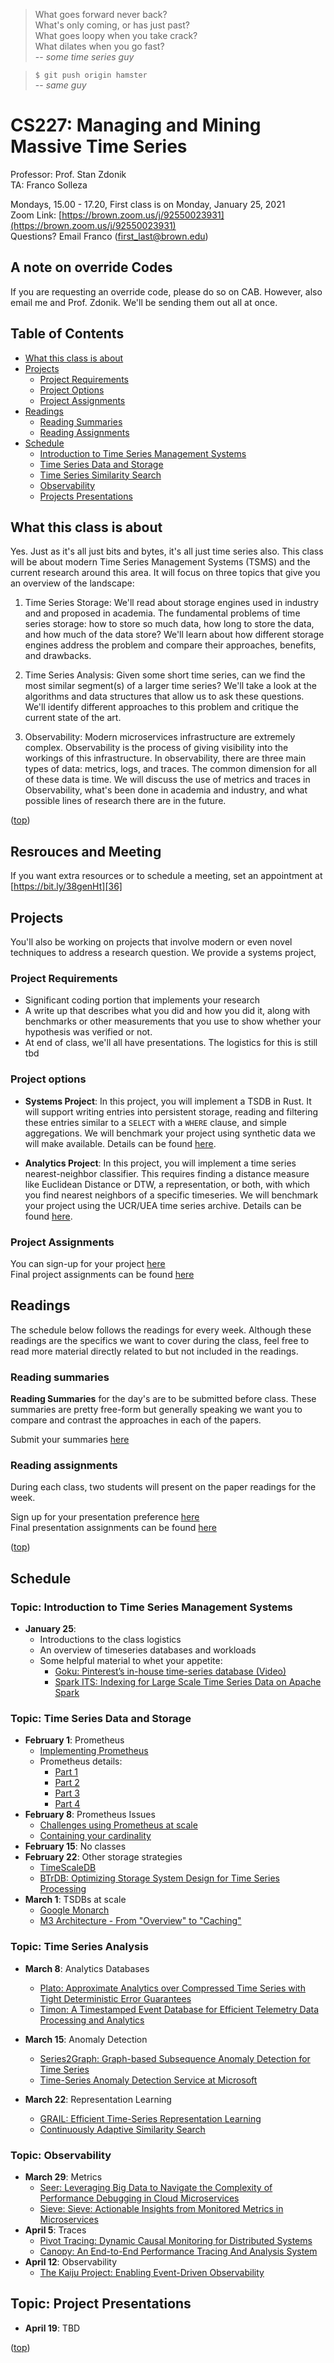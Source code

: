 
> What goes forward never back?  
> What's only coming, or has just past?  
> What goes loopy when you take crack?  
> What dilates when you go fast?  
>   -- <cite>some time series guy</cite>

> `$ git push origin hamster`  
>   -- <cite>same guy</cite>

# CS227: Managing and Mining Massive Time Series
Professor: Prof. Stan Zdonik  
TA: Franco Solleza  
  
Mondays, 15.00 - 17.20, First class is on Monday, January 25, 2021  
Zoom Link: [https://brown.zoom.us/j/92550023931](https://brown.zoom.us/j/92550023931)  
Questions? Email Franco (first_last@brown.edu)  

## A note on override Codes

If you are requesting an override code, please do so on CAB. However, also email me and
Prof. Zdonik. We'll be sending them out all at once.

## Table of Contents

* [What this class is about](#what-this-class-is-about)
* [Projects](#projects)
    * [Project Requirements](#project-requirements)
    * [Project Options](#project-options)
    * [Project Assignments](#project-assignments)
* [Readings](#readings)
    * [Reading Summaries](#reading-summaries)
    * [Reading Assignments](#reading-assignments)
* [Schedule](#schedule)
    * [Introduction to Time Series Management Systems](#topic-introduction-to-time-series-management-systems)
    * [Time Series Data and Storage](#topic-time-series-data-and-storage)
    * [Time Series Similarity Search](#topic-time-series-similarity-search)
    * [Observability](#observability)
    * [Projects Presentations](#topic-projects-presentations)

## What this class is about
Yes. Just as it's all just bits and bytes, it's all just time series also. This
class will be about modern Time Series Management Systems (TSMS) and the
current research around this area. It will focus on three topics that give you
an overview of the landscape:

1. Time Series Storage: We'll read about storage engines used in industry and and proposed
   in academia. The fundamental problems of time series storage: how to store so much
   data, how long to store the data, and how much of the data store? We'll learn about how
   different storage engines address the problem and compare their approaches, benefits,
   and drawbacks.

2. Time Series Analysis: Given some short time series, can we find the most similar
   segment(s) of a larger time series? We'll take a look at the algorithms and data
   structures that allow us to ask these questions. We'll identify different approaches to
   this problem and critique the current state of the art.

3. Observability: Modern microservices infrastructure are extremely complex. Observability
   is the process of giving visibility into the workings of this infrastructure. In
   observability, there are three main types of data: metrics, logs, and traces. The
   common dimension for all of these data is time. We will discuss the use of metrics and
   traces in Observability, what's been done in academia and industry, and what possible
   lines of research there are in the future.

([top](#table-of-contents))

## Resrouces and Meeting

If you want extra resources or to schedule a meeting, set an appointment at
[https://bit.ly/38genHt][36]

## Projects

You'll also be working on projects that involve modern or even novel techniques
to address a research question. We provide a systems project, 

### Project Requirements

* Significant coding portion that implements your research
* A write up that describes what you did and how you did it, along with benchmarks or
other measurements that you use to show whether your hypothesis was verified or not.
* At end of class, we'll all have presentations. The logistics for this is still tbd

### Project options

* **Systems Project**: In this project, you will implement a TSDB in Rust. It will support
writing entries into persistent storage, reading and filtering these entries similar to a
`SELECT` with a `WHERE` clause, and simple aggregations. We will benchmark your project
using synthetic data we will make available. Details can be found
[here][100].

* **Analytics Project**: In this project, you will implement a time series
nearest-neighbor classifier. This requires finding a distance measure like Euclidean
Distance or DTW, a representation, or both, with which you find nearest neighbors of a
specific timeseries. We will benchmark your project using the UCR/UEA time series
archive. Details can be found [here][101].

### Project Assignments

You can sign-up for your project [here][102]  
Final project assignments can be found [here][103]  

## Readings

The schedule below follows the readings for every week. Although these readings are the
specifics we want to cover during the class, feel free to read more material directly
related to but not included in the readings.

### Reading summaries

**Reading Summaries** for the day's are to be submitted before class. These summaries are
pretty free-form but generally speaking we want you to compare and contrast the approaches
in each of the papers.

Submit your summaries [here][200]

### Reading assignments

During each class, two students will present on the paper readings for the week.

Sign up for your presentation preference [here][104]  
Final presentation assignments can be found [here][103]  

([top](#table-of-contents))

## Schedule

### Topic: Introduction to Time Series Management Systems

* **January 25**:
    * Introductions to the class logistics
    * An overview of timeseries databases and workloads
    * Some helpful material to whet your appetite:
        * [Goku: Pinterest’s in-house time-series database (Video)][23]
        * [Spark ITS: Indexing for Large Scale Time Series Data on Apache Spark][24]

### Topic: Time Series Data and Storage

* **February 1**: Prometheus
    * [Implementing Prometheus][1]
    * Prometheus details:
        * [Part 1][2]
        * [Part 2][3]
        * [Part 3][4]
        * [Part 4][5]
* **February 8**: Prometheus Issues
    * [Challenges using Prometheus at scale][6]
    * [Containing your cardinality][7]
* **February 15**: No classes
* **February 22**: Other storage strategies
    * [TimeScaleDB][8]
    * [BTrDB: Optimizing Storage System Design for Time Series Processing][9]
* **March 1**: TSDBs at scale
    * [Google Monarch][10]
    * [M3 Architecture - From "Overview" to "Caching"][11]

### Topic: Time Series Analysis

* **March 8**: Analytics Databases
    * [Plato: Approximate Analytics over Compressed Time Series with Tight Deterministic Error Guarantees][12]
    * [Timon: A Timestamped Event Database for Efficient Telemetry Data Processing and Analytics][13]

* **March 15**: Anomaly Detection
    * [Series2Graph: Graph-based Subsequence Anomaly Detection for Time Series][14]
    * [Time-Series Anomaly Detection Service at Microsoft][15]

* **March 22**: Representation Learning
    * [GRAIL: Efficient Time-Series Representation Learning][16]
    * [Continuously Adaptive Similarity Search][17]

### Topic: Observability
* **March 29**: Metrics
    * [Seer: Leveraging Big Data to Navigate the Complexity of Performance Debugging in Cloud Microservices][18]
    * [Sieve: Sieve: Actionable Insights from Monitored Metrics in Microservices][19]
* **April 5**: Traces
    * [Pivot Tracing: Dynamic Causal Monitoring for Distributed Systems][20]
    * [Canopy: An End-to-End Performance Tracing And Analysis System][21]
* **April 12**: Observability
    * [The Kaiju Project: Enabling Event-Driven Observability][22]

## Topic: Project Presentations
* **April 19**: TBD

([top](#table-of-contents))

[//]: # (Links)

[//]: # (Prometheus readings)
[1]: https://bit.ly/37uwAUV  
[2]: https://ganeshvernekar.com/blog/prometheus-tsdb-the-head-block/  
[3]: https://ganeshvernekar.com/blog/prometheus-tsdb-wal-and-checkpoint/  
[4]: https://ganeshvernekar.com/blog/prometheus-tsdb-mmapping-head-chunks-from-disk/  
[5]: https://ganeshvernekar.com/blog/prometheus-tsdb-persistent-block-and-its-index/  

[//]: # (Prometheus issues)
[6]: https://sysdig.com/blog/challenges-scale-prometheus/  
[7]: https://www.youtube.com/watch?v=49BGvC1coG4  

[//]: # (Other Storage Strategies)
[8]: https://blog.timescale.com/blog/time-series-data-why-and-how-to-use-a-relational-database-instead-of-nosql-d0cd6975e87c/  
[9]: ./papers/btrdb.pdf  

[//]: # (TSDBs at Scale)
[10]: http://www.vldb.org/pvldb/vol13/p3181-adams.pdf  
[11]: https://m3db.github.io/m3/m3db/architecture/  

[//]: # (Analytics Databases)
[12]: http://www.vldb.org/pvldb/vol13/p1105-lin.pdf  
[13]: http://www.cs.utah.edu/~lifeifei/papers/timon.pdf  

[//]: # (Anomaly Detection)
[14]: http://www.vldb.org/pvldb/vol13/p1821-boniol.pdf  
[15]: https://arxiv.org/pdf/1906.03821.pdf  

[//]: # (Representation Learning)
[16]: https://dl.acm.org/doi/pdf/10.14778/3342263.3342648  
[17]: https://dl.acm.org/doi/pdf/10.1145/3318464.3380601  

[//]: # (Metrics)
[18]: https://www.csl.cornell.edu/~delimitrou/papers/2019.asplos.seer.pdf  
[19]: https://arxiv.org/pdf/1709.06686.pdf  

[//]: # (Traces)
[20]: https://cacm.acm.org/magazines/2020/3/243034-pivot-tracing/fulltext  
[21]: https://research.fb.com/wp-content/uploads/2017/10/sosp17-final14.pdf  

[//]: # (Observability)
[22]: https://dl.acm.org/doi/pdf/10.1145/3401025.3401740  


[//]: # (Introduction)
[23]: https://atscaleconference.com/videos/scale-2018-goku-pinterests-in-house-time-series-database/  
[24]: https://www.youtube.com/watch?v=xwnwVeYlP8o  

[//]: # (Projects)
[100]: systems-project.md
[101]: analytics-project.md
[102]: https://forms.gle/EUphDfs9Y4AVdqjRA
[103]: https://docs.google.com/spreadsheets/d/1AYFCVcBeGGeLPdDvrSGCuiLeKQh6m1k-OIvkrX1m1a8/edit?usp=sharing
[104]: https://forms.gle/ZfSHsCxFwB1f59NG9

[//]: # (Reading summary submission form)
[200]: https://forms.gle/ssmYzkVgEqhFkcRK6
